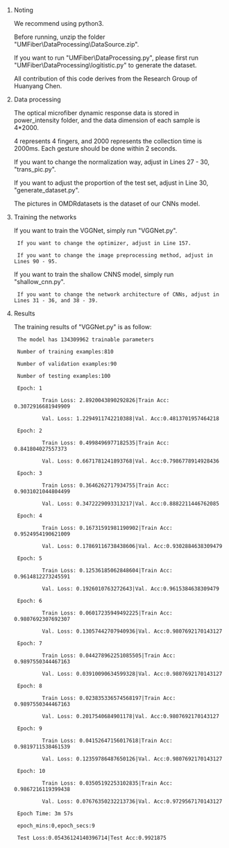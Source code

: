 1. Noting
    
    We recommend using python3.
    
    Before running, unzip the folder "UMFiber\DataProcessing\DataSource.zip".
    
    If you want to run "UMFiber\DataProcessing\.py", please first run "UMFiber\DataProcessing\logitistic.py" to generate the dataset.
    
    All contribution of this code derives from the Research Group of Huanyang Chen.

2. Data processing
    
    The optical microfiber dynamic response data is stored in power_intensity folder, and the data dimension of each sample is 4*2000. 
    
    4 represents 4 fingers, and 2000 represents the collection time is 2000ms. Each gesture should be done within 2 seconds.     
    
    If you want to change the normalization way, adjust in Lines 27 - 30, "trans_pic.py".
    
    If you want to adjust the proportion of the test set, adjust in Line 30, "generate_dataset.py".
    
    The pictures in OMDRdatasets is the dataset of our CNNs model.

3. Training the networks
    
    If you want to train the VGGNet, simply run "VGGNet.py".
        
        If you want to change the optimizer, adjust in Line 157.
        
        If you want to change the image preprocessing method, adjust in Lines 90 - 95.
    
    If you want to train the shallow CNNS model, simply run "shallow_cnn.py".
        
        If you want to change the network architecture of CNNs, adjust in Lines 31 - 36, and 38 - 39.

4. Results
    
    The training results of "VGGNet.py" is as follow:
        
        The model has 134309962 trainable parameters
        
        Number of training examples:810
        
        Number of validation examples:90
        
        Number of testing examples:100
        
        Epoch: 1
                
                Train Loss: 2.8920043890292826|Train Acc: 0.3072916681949909
                
                Val. Loss: 1.2294911742210388|Val. Acc:0.4813701957464218
        
        Epoch: 2
                
                Train Loss: 0.4998496977182535|Train Acc: 0.841804027557373
                 
                Val. Loss: 0.6671781241893768|Val. Acc:0.7986778914928436
        
        Epoch: 3
                
                Train Loss: 0.3646262717934755|Train Acc: 0.9031021044804499
                
                Val. Loss: 0.3472229093313217|Val. Acc:0.8882211446762085
        
        Epoch: 4
                
                Train Loss: 0.16731591981190902|Train Acc: 0.9524954190621009
                 
                Val. Loss: 0.17869116738438606|Val. Acc:0.9302884638309479
        
        Epoch: 5
                
                Train Loss: 0.12536185062848604|Train Acc: 0.9614812273245591
                 
                Val. Loss: 0.1926010763272643|Val. Acc:0.9615384638309479
        
        Epoch: 6
                
                Train Loss: 0.06017235949492225|Train Acc: 0.9807692307692307
                 
                Val. Loss: 0.13057442707940936|Val. Acc:0.9807692170143127
        
        Epoch: 7
                
                Train Loss: 0.044278962251085505|Train Acc: 0.9897550344467163
                 
                Val. Loss: 0.03910090634599328|Val. Acc:0.9807692170143127
        
        Epoch: 8
                
                Train Loss: 0.023835336574568197|Train Acc: 0.9897550344467163
                
                Val. Loss: 0.2017540684901178|Val. Acc:0.9807692170143127
        
        Epoch: 9
                
                Train Loss: 0.04152647156017618|Train Acc: 0.9819711538461539
                 
                Val. Loss: 0.12359786487650126|Val. Acc:0.9807692170143127
        
        Epoch: 10
                
                Train Loss: 0.03505192253102835|Train Acc: 0.9867216119399438
                 
                Val. Loss: 0.07676350232213736|Val. Acc:0.9729567170143127
        
        Epoch Time: 3m 57s
        
        epoch_mins:0,epoch_secs:9
        
        Test Loss:0.05436124140396714|Test Acc:0.9921875
